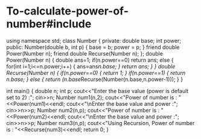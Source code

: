 # To-calculate-power-of-number#include<iostream> 
using namespace std; 
class Number {
  private:
    double base;
    int power;
  public:
    Number(double b, int p) {
      base = b;
      power = p;
    }
    friend double Power(Number n);
    friend double Recurse(Number n);
};
double Power(Number n) 
{ 
  double ans=1; 
  if(n.power==0) 
    return ans; 
  else 
  {   
    for(int i=1;i<=n.power;i++) 
    { 
      ans=ans*n.base; 
    } 
    return ans; 
  } 
} 
double Recurse(Number n) 
{ 
  if(n.power==0) 
  { 
    return 1; 
  } 
  if(n.power==1) 
  { 
    return n.base; 
  } 
  else 
  { 
    return (n.base*Recurse(Number(n.base,n.power-1))); 
  } 
} 

int main() 
{ 
  double n; 
  int p; 
  cout<<"Enter the base value (power is default set to 2) :"; 
  cin>>n; 
  Number num1(n,2);
  cout<<"Power of number is : "<<Power(num1)<<endl; 
  cout<<"\nEnter the base value and power :"; 
  cin>>n>>p; 
  Number num2(n,p);
  cout<<"Power of number is : "<<Power(num2)<<endl; 
  cout<<"\nEnter the base value and power :"; 
  cin>>n>>p; 
  Number num3(n,p);
  cout<<"Using Recursion, Power of number is : "<<Recurse(num3)<<endl; 
  return 0; 
} 
